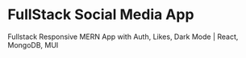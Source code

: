 # FullStack Social Media App
Fullstack Responsive MERN App with Auth, Likes, Dark Mode | React, MongoDB, MUI

